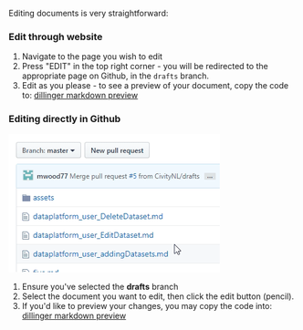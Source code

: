 Editing documents is very straightforward:

### Edit through website
1. Navigate to the page you wish to edit
2. Press "EDIT" in the top right corner - you will be redirected to the appropriate page on Github, in the `drafts` branch.
3. Edit as you please - to see a preview of your document, copy the code to: [dillinger markdown preview](https://dillinger.io/)

### Editing directly in Github
![SCREENCAST: change branch](./assets/README_changeBranch.gif)

1. Ensure you've selected the **drafts** branch
2. Select the document you want to edit, then click the edit button (pencil).
3. If you'd like to preview your changes, you may copy the code into: [dillinger markdown preview](https://dillinger.io/)


